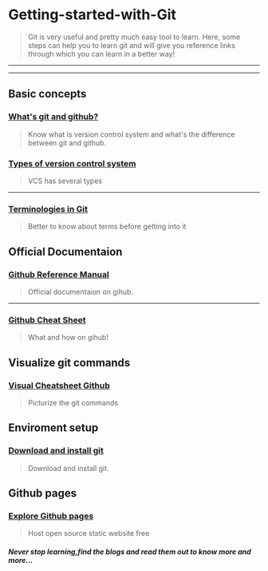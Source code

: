 # Getting-started-with-Git
>Git is very useful and pretty much easy tool to learn. Here, some steps can help you to learn git and will give you reference links through which you can learn in a better way!

___
___

## Basic concepts

### [What's git and github?](https://medium.com/edureka/git-vs-github-67c511d09d3e#:~:text=As%20told%2C%20Git%20is%20a,version%20control%20repository%20hosting%20service.&text=It%20literally%20is%20a%20hub,free%20account%20on%20the%20GitHub.)
>Know what is version control system and what's the difference between git and github.

### [Types of version control system](https://medium.com/@abeythilakeudara3/version-control-system-cabd8d120986#:~:text=The%20version%20control%20system%20can,resolving%20on%20the%20source%20code.)
>VCS has several types
___
### [Terminologies in Git](https://medium.com/version-control-system/basic-git-terminologies-867710607422)
>Better to know about terms before getting into it

## Official Documentaion

### [Github Reference Manual](https://git-scm.com/docs)
>Official documentaion on gihub.
___
### [Github Cheat Sheet](https://training.github.com/downloads/github-git-cheat-sheet/)
>What and how on gihub!

## Visualize git commands
### [Visual Cheatsheet Github](https://ndpsoftware.com/git-cheatsheet.html)
>Picturize the git commands

## Enviroment setup
### [Download and install git](https://git-scm.com/downloads)
>Download and install git.

## Github pages
### [Explore Github pages](https://pages.github.com/)
>Host open source static website free



##### Never stop learning,find the blogs and read them out to know more and more...
